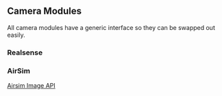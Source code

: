 ## Camera Modules
All camera modules have a generic interface so they can be swapped out easily.

### Realsense


### AirSim
[Airsim Image API](https://github.com/microsoft/AirSim/blob/master/docs/image_apis.md#what-does-pixel-values-mean-in-different-image-types)
